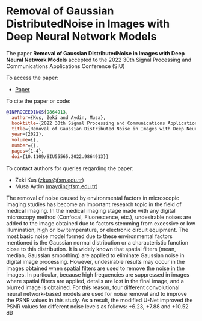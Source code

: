 # Removal of Gaussian DistributedNoise in Images with Deep Neural Network Models

The paper **Removal of Gaussian DistributedNoise in Images with Deep Neural Network Models** accepted to the 2022 30th Signal Processing and Communications Applications Conference (SIU)


To access the paper:
* [Paper](https://ieeexplore.ieee.org/document/9864913) 

To cite the paper or code:
```bibtex
@INPROCEEDINGS{9864913,
  author={Kuş, Zeki and Aydin, Musa},
  booktitle={2022 30th Signal Processing and Communications Applications Conference (SIU)}, 
  title={Removal of Gaussian Distributed Noise in Images with Deep Neural Network Models}, 
  year={2022},
  volume={},
  number={},
  pages={1-4},
  doi={10.1109/SIU55565.2022.9864913}}
```

To contact authors for queries reqarding the paper:
* Zeki Kuş (zkus@fsm.edu.tr)
* Musa Aydın (maydin@fsm.edu.tr)

The removal of noise caused by environmental factors in microscopic imaging studies has become an important research topic in the field of medical imaging. In the medical imaging stage made with any digital microscopy method (Confocal, Fluorescence, etc.), undesirable noises are added to the image obtained due to factors stemming from excessive or low illumination, high or low temperature, or electronic circuit equipment. The most basic noise model formed due to these environmental factors mentioned is the Gaussian normal distribution or a characteristic function close to this distribution. It is widely known that spatial filters (mean, median, Gaussian smoothing) are applied to eliminate Gaussian noise in digital image processing. However, undesirable results may occur in the images obtained when spatial filters are used to remove the noise in the images. In particular, because high frequencies are suppressed in images where spatial filters are applied, details are lost in the final image, and a blurred image is obtained. For this reason, four different convolutional neural network-based models are used for noise removal and to improve the PSNR values in this study. As a result, the modified U-Net improved the PSNR values for different noise levels as follows: +6.23, +7.88 and +10.52 dB
